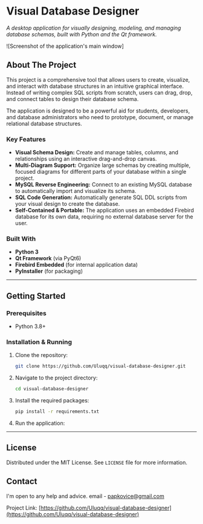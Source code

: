 # Visual Database Designer

*A desktop application for visually designing, modeling, and managing database schemas, built with Python and the Qt framework.*

![Screenshot of the application's main window] <!-- TODO: Add a screenshot here later -->

## About The Project

This project is a comprehensive tool that allows users to create, visualize, and interact with database structures in an intuitive graphical interface. Instead of writing complex SQL scripts from scratch, users can drag, drop, and connect tables to design their database schema.

The application is designed to be a powerful aid for students, developers, and database administrators who need to prototype, document, or manage relational database structures.

### Key Features

*   **Visual Schema Design:** Create and manage tables, columns, and relationships using an interactive drag-and-drop canvas.
*   **Multi-Diagram Support:** Organize large schemas by creating multiple, focused diagrams for different parts of your database within a single project.
*   **MySQL Reverse Engineering:** Connect to an existing MySQL database to automatically import and visualize its schema.
*   **SQL Code Generation:** Automatically generate SQL DDL scripts from your visual design to create the database.
*   **Self-Contained & Portable:** The application uses an embedded Firebird database for its own data, requiring no external database server for the user.

### Built With

*   **Python 3**
*   **Qt Framework** (via PyQt6)
*   **Firebird Embedded** (for internal application data)
*   **PyInstaller** (for packaging)

---

## Getting Started

### Prerequisites

*   Python 3.8+

### Installation & Running

1.  Clone the repository:
    ```sh
    git clone https://github.com/Uluqq/visual-database-designer.git
    ```
2.  Navigate to the project directory:
    ```sh
    cd visual-database-designer
    ```
3.  Install the required packages:
    ```sh
    pip install -r requirements.txt
    ```
4.  Run the application:
 

---

## License

Distributed under the MIT License. See `LICENSE` file for more information.

## Contact
I'm open to any help and advice.
email - papkovice@gmail.com

Project Link: [https://github.com/Uluqq/visual-database-designer](https://github.com/Uluqq/visual-database-designer)

